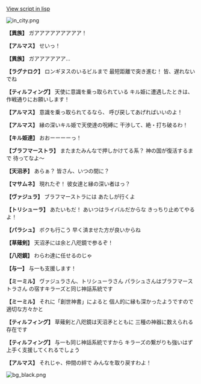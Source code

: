 [View script in lisp](../scripts/202316181.txt)

![in_city.png](../images/backgrounds/in_city.png)

**【異族】**
ガアアアアアアアアア！

**【アルマス】**
せいっ！

**【異族】**
ガアアアアアア…

**【ラグナロク】**
ロンギヌスのいるビルまで
最短距離で突き進む！
皆、遅れないでね

**【ティルフィング】**
天使に意識を乗っ取られている
キル姫に遭遇したときは、
作戦通りにお願いします！

**【アルマス】**
意識を乗っ取られてるなら、
呼び戻してあげればいいのよ！

**【アルマス】**
縁の深いキル姫で天使達の呪縛に
干渉して、絶・打ち破るわ！

**【キル姫達】**
おおーーーーっ！

**【ブラフマーストラ】**
またまたみんなで押しかけてる系？
神の国が復活するまで
待ってなよ～

**【天沼矛】**
あらぁ？
皆さん、いつの間に？

**【マサムネ】**
現れたぞ！
彼女達と縁の深い者はっ？

**【ヴァジュラ】**
ブラフマーストラには
あたしが行くよ

**【トリシューラ】**
あたいもだ！
あいつはライバルだからな
きっちり止めてやるよ！

**【パラシュ】**
ボクも行こう
早く済ませた方が良いからね

**【草薙剣】**
天沼矛には余と八咫鏡で参るぞ！

**【八咫鏡】**
わらわ達に任せるのじゃ

**【与一】**
与一も支援します！

**【ミーミル】**
ヴァジュラさん、トリシューラさん
パラシュさんはブラフマーストラさん
の宿すキラーズと同じ神話系統です

**【ミーミル】**
それに「創世神書」によると
個人的に縁も深かったようですので
適切な方々かと

**【ティルフィング】**
草薙剣と八咫鏡は天沼矛とともに
三種の神器に数えられる存在です

**【ティルフィング】**
与一も同じ神話系統ですから
キラーズの繋がりも強いはず
上手く支援してくれるでしょう

**【アルマス】**
それじゃ、仲間の絆で
みんなを取り戻すわよ！

![bg_black.png](../images/backgrounds/bg_black.png)
